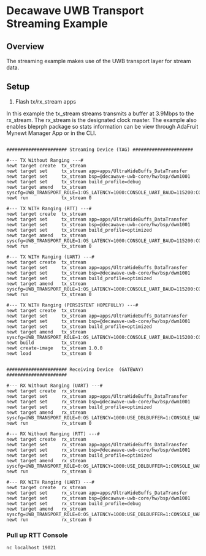 <!--
#
# Licensed to the Apache Software Foundation (ASF) under one
# or more contributor license agreements.  See the NOTICE file
# distributed with this work for additional information
# regarding copyright ownership.  The ASF licenses this file
# to you under the Apache License, Version 2.0 (the
# "License"); you may not use this file except in compliance
# with the License.  You may obtain a copy of the License at
#
# http://www.apache.org/licenses/LICENSE-2.0
#
# Unless required by applicable law or agreed to in writing,
# software distributed under the License is distributed on an
# "AS IS" BASIS, WITHOUT WARRANTIES OR CONDITIONS OF ANY
#  KIND, either express or implied.  See the License for the
# specific language governing permissions and limitations
# under the License.
#
-->

# Decawave UWB Transport Streaming Example


## Overview

The streaming example makes use of the UWB transport layer for stream data.

## Setup

1. Flash tx/rx_stream apps

In this example the tx_stream streams transmits a buffer at 3.9Mbps to the rx_stream. The rx_stream is the designated clock master. The example also enables bleprph package so stats information can be view through AdaFruit Mynewt Manager App or in the CLI.


```no-highlight

###################### Streaming Device (TAG) ######################

#--- TX Without Ranging ---#
newt target create  tx_stream
newt target set     tx_stream app=apps/UltraWideBuffs_DataTransfer 
newt target set     tx_stream bsp=@decawave-uwb-core/hw/bsp/dwm1001
newt target set     tx_stream build_profile=debug
newt target amend   tx_stream syscfg=UWB_TRANSPORT_ROLE=1:OS_LATENCY=1000:CONSOLE_UART_BAUD=115200:CONSOLE_UART=1:CONSOLE_RTT=0:DW1000_SYS_STATUS_BACKTRACE_LEN=128:CONCURRENT_NRNG=0
newt run            tx_stream 0

#--- TX WITH Ranging (RTT) ---#
newt target create  tx_stream
newt target set     tx_stream app=apps/UltraWideBuffs_DataTransfer 
newt target set     tx_stream bsp=@decawave-uwb-core/hw/bsp/dwm1001
newt target set     tx_stream build_profile=optimized
newt target amend   tx_stream syscfg=UWB_TRANSPORT_ROLE=1:OS_LATENCY=1000:CONSOLE_UART_BAUD=115200:CONSOLE_UART=0:CONSOLE_RTT=1:DW1000_SYS_STATUS_BACKTRACE_LEN=128:CONCURRENT_NRNG=1
newt run            tx_stream 0

#--- TX WITH Ranging (UART) ---#
newt target create  tx_stream
newt target set     tx_stream app=apps/UltraWideBuffs_DataTransfer 
newt target set     tx_stream bsp=@decawave-uwb-core/hw/bsp/dwm1001
newt target set     tx_stream build_profile=optimized
newt target amend   tx_stream syscfg=UWB_TRANSPORT_ROLE=1:OS_LATENCY=1000:CONSOLE_UART_BAUD=115200:CONSOLE_UART=1:CONSOLE_RTT=0:DW1000_SYS_STATUS_BACKTRACE_LEN=128:CONCURRENT_NRNG=1
newt run            tx_stream 0

#--- TX WITH Ranging (PERSISTENT HOPEFULLY) ---#
newt target create  tx_stream
newt target set     tx_stream app=apps/UltraWideBuffs_DataTransfer 
newt target set     tx_stream bsp=@decawave-uwb-core/hw/bsp/dwm1001
newt target set     tx_stream build_profile=optimized
newt target amend   tx_stream syscfg=UWB_TRANSPORT_ROLE=1:OS_LATENCY=1000:CONSOLE_UART_BAUD=115200:CONSOLE_UART=0:CONSOLE_RTT=1:DW1000_SYS_STATUS_BACKTRACE_LEN=128:CONCURRENT_NRNG=1
newt build          tx_stream
newt create-image   tx_stream 1.0.0
newt load           tx_stream 0


###################### Receiving Device  (GATEWAY) ######################

#--- RX Without Ranging (UART) ---#
newt target create  rx_stream
newt target set     rx_stream app=apps/UltraWideBuffs_DataTransfer 
newt target set     rx_stream bsp=@decawave-uwb-core/hw/bsp/dwm1001
newt target set     rx_stream build_profile=optimized
newt target amend   rx_stream syscfg=UWB_TRANSPORT_ROLE=0:OS_LATENCY=1000:USE_DBLBUFFER=1:CONSOLE_UART_BAUD=115200:CONSOLE_UART=1:CONSOLE_RTT=0:DW1000_SYS_STATUS_BACKTRACE_LEN=128:CONCURRENT_NRNG=0
newt run            rx_stream 0

#--- RX Without Ranging (RTT) ---#
newt target create  rx_stream
newt target set     rx_stream app=apps/UltraWideBuffs_DataTransfer 
newt target set     rx_stream bsp=@decawave-uwb-core/hw/bsp/dwm1001
newt target set     rx_stream build_profile=optimized
newt target amend   rx_stream syscfg=UWB_TRANSPORT_ROLE=0:OS_LATENCY=1000:USE_DBLBUFFER=1:CONSOLE_UART_BAUD=115200:CONSOLE_UART=0:CONSOLE_RTT=1:DW1000_SYS_STATUS_BACKTRACE_LEN=128:CONCURRENT_NRNG=0
newt run            rx_stream 0

#--- RX WITH Ranging (UART) ---#
newt target create  rx_stream
newt target set     rx_stream app=apps/UltraWideBuffs_DataTransfer 
newt target set     rx_stream bsp=@decawave-uwb-core/hw/bsp/dwm1001
newt target set     rx_stream build_profile=debug
newt target amend   rx_stream syscfg=UWB_TRANSPORT_ROLE=0:OS_LATENCY=1000:USE_DBLBUFFER=1:CONSOLE_UART_BAUD=115200:CONSOLE_UART=1:CONSOLE_RTT=0:DW1000_SYS_STATUS_BACKTRACE_LEN=128:CONCURRENT_NRNG=1
newt run            rx_stream 0

```
### Pull up RTT Console
`nc localhost 19021`
